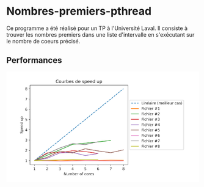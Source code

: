 # Nombres-premiers-pthread
Ce programme a été réalisé pour un TP à l'Université Laval. Il consiste à trouver les nombres premiers dans une liste d'intervalle en s'exécutant sur le nombre de coeurs précisé.

## Performances 

![courbes-speedup](img/speedup.png "Title")